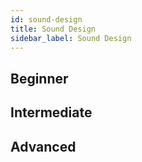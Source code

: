 ```yaml
---
id: sound-design
title: Sound Design
sidebar_label: Sound Design
---
```


## Beginner

## Intermediate

## Advanced
